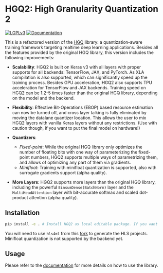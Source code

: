 HGQ2: High Granularity Quantization 2
=============================================

[![LGPLv3](https://img.shields.io/badge/License-LGPLv3-blue.svg)](https://www.gnu.org/licenses/lgpl-3.0.en.html)
[![Documentation](https://github.com/calad0i/HGQ2/actions/workflows/sphinx-build.yml/badge.svg)](https://calad0i.github.io/HGQ2/)

This is a refactored version of the [HGQ](https://github.com/calad0i/HGQ) library: a quantization-aware training framework targeting realtime deep learning applications. Besides all the features provided by the original HGQ library, this version includes the following improvements:

- **Scalability**: HGQ2 is built on Keras v3 with all layers with proper supports for all backends: TensorFlow, JAX, and PyTorch. As XLA compilation is also supported, which can significantly speed up the training process. Besides GPU acceleration, HGQ2 also supports TPU acceleration for TensorFlow and JAX backends. Training speed on HGQ2 can be 1.2-5 times faster than the original HGQ library, depending on the model and the backend.
- **Flexibility**: Effective Bit-Operations (EBOP) based resource estimation can now be turned off, and cross layer talking is fully eliminated by moving the datalane quantizer location. This allows the user to mix HGQ2 layers with vanilla Keras layers without any restrictions. (Use with caution though, if you want to put the final model on hardware!)
- **Quantizers**:
  - _Fixed-point_: While the original HGQ library only optimizes the number of floating bits with one way of parameterizing the fixed-point numbers, HGQ2 supports multiple ways of parametrizing them, and allows of optimizing any part of them via gradients.
  - _Minifloat_: Training with minifloat quantization is supported, also with surrogate gradients support (alpha quality).

- **More Layers**: HGQ2 supports more layers than the original HGQ library, including the powerful `EinsumDense(BatchNorm)` layer and the `MultiHeadAttention` layer with bit-accurate softmax and scaled dot-product attention (alpha quality).


## Installation

```bash
pip install -e . # Install HGQ2 as local editable package. If you want to install it as a regular package, remove the `-e` flag.
```

You will need to use `hls4ml` from this [fork](https://github.com/calad0i/hls4ml/tree/da4ml-v2) to generate the HLS projects. Minifloat quantization is not supported by the backend yet.

## Usage

Please refer to the [documentation](https://calad0i.github.io/HGQ2/) for more details on how to use the library.
